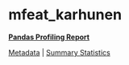 # mfeat_karhunen

[**Pandas Profiling Report**](../docs_sources/profile/mfeat_karhunen.html)

[Metadata](metadata.yaml) | [Summary Statistics](summary_stats.csv)

